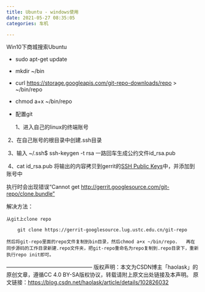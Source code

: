 ```yaml
---
title: Ubuntu - windows使用
date: 2021-05-27 08:35:05
categories: 车机

---
```


Win10下商城搜索Ubuntu

* sudo apt-get update
* mkdir ~/bin
* curl https://storage.googleapis.com/git-repo-downloads/repo > ~/bin/repo
* chmod a+x ~/bin/repo
* 配置git

  1、进入自己的linux的终端账号 

​      2、在自己账号的根目录中创建.ssh目录

​      3、输入 ~/.ssh$ ssh-keygen -t rsa 一路回车生成公约文件id_rsa.pub

​      4、cat id_rsa.pub 将输出的内容拷贝到gerrit的[SSH Public Keys](http://39.108.176.27:9090/#/settings/ssh-keys)中，并添加到账号中



执行时会出现错误“Cannot get http://gerrit.googlesource.com/git-repo/clone.bundle”

解决方法：

    从git上clone repo
    
        git clone https://gerrit-googlesource.lug.ustc.edu.cn/git-repo
    
    然后将git-repo里面的repo文件复制到bin目录，然后chmod a+x ~/bin/repo.   再在同步源码的工作目录新建.repo文件夹，把git-repo重命名为repo复制到.repo目录下，重新执行repo init即可。
————————————————
版权声明：本文为CSDN博主「haolask」的原创文章，遵循CC 4.0 BY-SA版权协议，转载请附上原文出处链接及本声明。
原文链接：https://blog.csdn.net/haolask/article/details/102826032